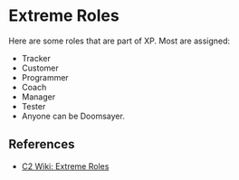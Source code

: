 # Extreme Roles
Here are some roles that are part of XP. Most are assigned:

* Tracker
* Customer
* Programmer
* Coach
* Manager
* Tester
* Anyone can be Doomsayer.

## References

* [C2 Wiki: Extreme Roles](https://c2.com/cgi/wiki?ExtremeRoles)
